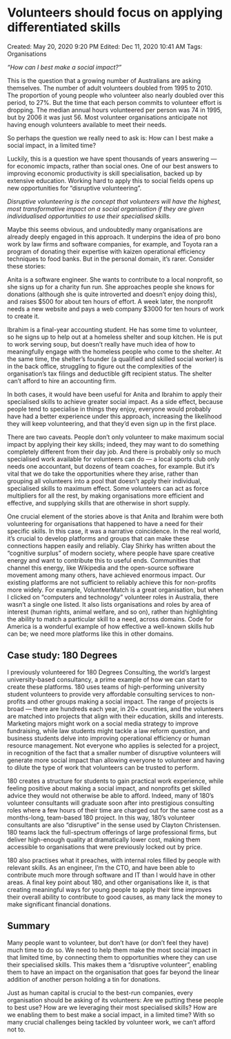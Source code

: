 # Volunteers should focus on applying differentiated skills

Created: May 20, 2020 9:20 PM
Edited: Dec 11, 2020 10:41 AM
Tags: Organisations

*“How can I best make a social impact?”*

This is the question that a growing number of Australians are asking themselves. The number of adult volunteers doubled from 1995 to 2010. The proportion of young people who volunteer also nearly doubled over this period, to 27%. But the time that each person commits to volunteer effort is dropping. The median annual hours volunteered per person was 74 in 1995, but by 2006 it was just 56. Most volunteer organisations anticipate not having enough volunteers available to meet their needs.

So perhaps the question we really need to ask is: How can I best make a social impact, in a limited time?

Luckily, this is a question we have spent thousands of years answering — for economic impacts, rather than social ones. One of our best answers to improving economic productivity is skill specialisation, backed up by extensive education. Working hard to apply this to social fields opens up new opportunities for “disruptive volunteering”.

*Disruptive volunteering is the concept that volunteers will have the highest, most transformative impact on a social organisation if they are given individualised opportunities to use their specialised skills.*

Maybe this seems obvious, and undoubtedly many organisations are already deeply engaged in this approach. It underpins the idea of pro bono work by law firms and software companies, for example, and Toyota ran a program of donating their expertise with kaizen operational efficiency techniques to food banks. But in the personal domain, it’s rarer. Consider these stories: 

Anita is a software engineer. She wants to contribute to a local nonprofit, so she signs up for a charity fun run. She approaches people she knows for donations (although she is quite introverted and doesn’t enjoy doing this), and raises $500 for about ten hours of effort. A week later, the nonprofit needs a new website and pays a web company $3000 for ten hours of work to create it.

Ibrahim is a final-year accounting student. He has some time to volunteer, so he signs up to help out at a homeless shelter and soup kitchen. He is put to work serving soup, but doesn’t really have much idea of how to meaningfully engage with the homeless people who come to the shelter. At the same time, the shelter’s founder (a qualified and skilled social worker) is in the back office, struggling to figure out the complexities of the organisation’s tax filings and deductible gift recipient status. The shelter can’t afford to hire an accounting firm.

In both cases, it would have been useful for Anita and Ibrahim to apply their specialised skills to achieve greater social impact. As a side effect, because people tend to specialise in things they enjoy, everyone would probably have had a better experience under this approach, increasing the likelihood they will keep volunteering, and that they’d even sign up in the first place.

There are two caveats. People don’t only volunteer to make maximum social impact by applying their key skills; indeed, they may want to do something completely different from their day job. And there is probably only so much specialised work available for volunteers can do — a local sports club only needs one accountant, but dozens of team coaches, for example. But it’s vital that we do take the opportunities where they arise, rather than grouping all volunteers into a pool that doesn’t apply their individual, specialised skills to maximum effect. Some volunteers can act as force multipliers for all the rest, by making organisations more efficient and effective, and supplying skills that are otherwise in short supply.

One crucial element of the stories above is that Anita and Ibrahim were both volunteering for organisations that happened to have a need for their specific skills. In this case, it was a narrative coincidence. In the real world, it’s crucial to develop platforms and groups that can make these connections happen easily and reliably. Clay Shirky has written about the “cognitive surplus” of modern society, where people have spare creative energy and want to contribute this to useful ends. Communities that channel this energy, like Wikipedia and the open-source software movement among many others, have achieved enormous impact. Our existing platforms are not sufficient to reliably achieve this for non-profits more widely. For example, VolunteerMatch is a great organisation, but when I clicked on “computers and technology” volunteer roles in Australia, there wasn’t a single one listed. It also lists organisations and roles by area of interest (human rights, animal welfare, and so on), rather than highlighting the ability to match a particular skill to a need, across domains. Code for America is a wonderful example of how effective a well-known skills hub can be; we need more platforms like this in other domains.

## Case study: 180 Degrees

I previously volunteered for 180 Degrees Consulting, the world’s largest university-based consultancy, a prime example of how we can start to create these platforms. 180 uses teams of high-performing university student volunteers to provide very affordable consulting services to non-profits and other groups making a social impact. The range of projects is broad — there are hundreds each year, in 20+ countries, and the volunteers are matched into projects that align with their education, skills and interests. Marketing majors might work on a social media strategy to improve fundraising, while law students might tackle a law reform question, and business students delve into improving operational efficiency or human resource management. Not everyone who applies is selected for a project, in recognition of the fact that a smaller number of disruptive volunteers will generate more social impact than allowing everyone to volunteer and having to dilute the type of work that volunteers can be trusted to perform.

180 creates a structure for students to gain practical work experience, while feeling positive about making a social impact, and nonprofits get skilled advice they would not otherwise be able to afford. Indeed, many of 180’s volunteer consultants will graduate soon after into prestigious consulting roles where a few hours of their time are charged out for the same cost as a months-long, team-based 180 project. In this way, 180’s volunteer consultants are also “disruptive” in the sense used by Clayton Christensen. 180 teams lack the full-spectrum offerings of large professional firms, but deliver high-enough quality at dramatically lower cost, making them accessible to organisations that were previously locked out by price.

180 also practises what it preaches, with internal roles filled by people with relevant skills. As an engineer, I’m the CTO, and have been able to contribute much more through software and IT than I would have in other areas. A final key point about 180, and other organisations like it, is that creating meaningful ways for young people to apply their time improves their overall ability to contribute to good causes, as many lack the money to make significant financial donations.

## Summary

Many people want to volunteer, but don’t have (or don’t feel they have) much time to do so. We need to help them make the most social impact in that limited time, by connecting them to opportunities where they can use their specialised skills. This makes them a “disruptive volunteer”, enabling them to have an impact on the organisation that goes far beyond the linear addition of another person holding a tin for donations.

Just as human capital is crucial to the best-run companies, every organisation should be asking of its volunteers: Are we putting these people to best use? How are we leveraging their most specialised skills? How are we enabling them to best make a social impact, in a limited time? With so many crucial challenges being tackled by volunteer work, we can’t afford not to.